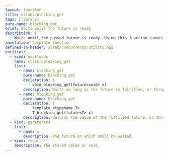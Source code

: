 ```yaml
---
layout: function
title: stlab::blocking_get
tags: [library]
pure-name: blocking_get
brief: Waits until the future is ready
description: |
    Waits until the passed future is ready. Using this function causes that one thread resource is consumed which increases contention and possibly causing a deadlock. As well any subsequent non-dependent calculations on the task are also blocked. It is strongly recommended to avoid using this function, but use continuations.
annotation: template function
defined-in-header: stlab/concurrency/utility.hpp
entities:
  - kind: overloads
    name: stlab::blocking_get
    list:
      - name: blocking_get
        pure-name: blocking_get
        declaration: |
            void blocking_get(future<void> x)
        description: Waits as long as the future is fulfilled, or throws the occurred exception.
      - name: blocking_get
        pure-name: blocking_get
        declaration: |
            template <typename T>
            T blocking_get(future<T> x)
        description: Returns the value of the fulfilled future, or throws the occurred exception.
  - kind: parameters
    list:
      - name: x
        description: The future on which shall be waited.
  - kind: result
    description: The stored value or void.
---
```

